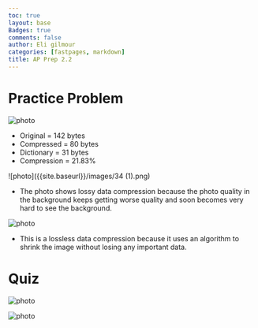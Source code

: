 ```yaml
---
toc: true
layout: base
Badges: true
comments: false
author: Eli gilmour
categories: [fastpages, markdown]
title: AP Prep 2.2
---
```


# Practice Problem

![photo]({{site.baseurl}}/images/33.png)

- Original = 142 bytes
- Compressed = 80 bytes
- Dictionary = 31 bytes
- Compression = 21.83%

![photo]({{site.baseurl}}/images/34 (1).png)

- The photo shows lossy data compression because the photo quality in the background keeps getting worse quality and soon becomes very hard to see the background.

![photo]({{site.baseurl}}/images/35.jpg)

- This is a lossless data compression because it uses an algorithm to shrink the image without losing any important data. 


# Quiz 

![photo]({{site.baseurl}}/images/122.png)

![photo]({{site.baseurl}}/images/1223.png)











